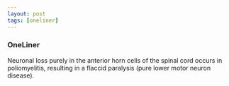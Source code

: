 ```yaml
---
layout: post
tags: [oneliner]
---
```



### OneLiner

Neuronal loss purely in the anterior horn cells of the spinal cord occurs in poliomyelitis, resulting in a flaccid paralysis (pure lower motor neuron disease).
